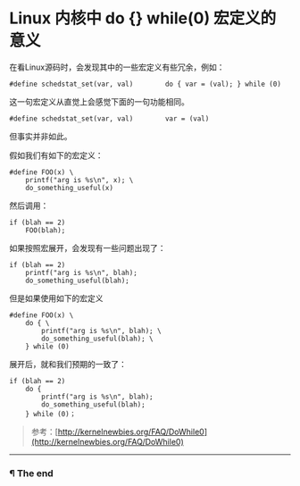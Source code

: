 # Linux 内核中 do {} while(0) 宏定义的意义

在看Linux源码时，会发现其中的一些宏定义有些冗余，例如：

```language-c line-numbers
#define schedstat_set(var, val)        do { var = (val); } while (0)
```

这一句宏定义从直觉上会感觉下面的一句功能相同。

```language-c line-numbers
#define schedstat_set(var, val)        var = (val)
```

但事实并非如此。

假如我们有如下的宏定义：
```language-c line-numbers
#define FOO(x) \
    printf("arg is %s\n", x); \
    do_something_useful(x)
```

然后调用：
```language-c line-numbers
if (blah == 2)
    FOO(blah);
```

如果按照宏展开，会发现有一些问题出现了：
```language-c line-numbers
if (blah == 2)
    printf("arg is %s\n", blah);
    do_something_useful(blah);
```

但是如果使用如下的宏定义
```language-c line-numbers
#define FOO(x) \
    do { \
        printf("arg is %s\n", blah); \
        do_something_useful(blah); \
    } while (0)
```

展开后，就和我们预期的一致了：
```language-c line-numbers
if (blah == 2)
    do {
        printf("arg is %s\n", blah);
        do_something_useful(blah);
    } while (0)；
```

> 参考：[http://kernelnewbies.org/FAQ/DoWhile0](http://kernelnewbies.org/FAQ/DoWhile0)

---

### ¶ The end
